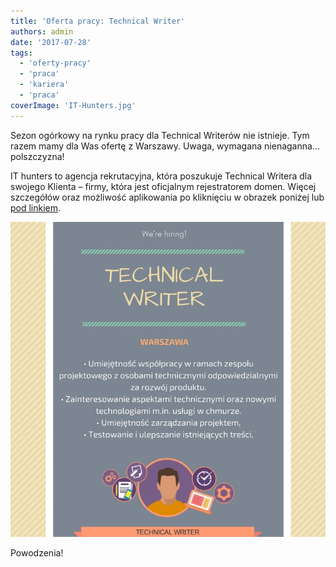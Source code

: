 ```yaml
---
title: 'Oferta pracy: Technical Writer'
authors: admin
date: '2017-07-28'
tags:
  - 'oferty-pracy'
  - 'praca'
  - 'kariera'
  - 'praca'
coverImage: 'IT-Hunters.jpg'
---
```


Sezon ogórkowy na rynku pracy dla Technical Writerów nie istnieje. Tym razem
mamy dla Was ofertę z Warszawy. Uwaga, wymagana nienaganna... polszczyzna!

<!--truncate-->

IT hunters to agencja rekrutacyjna, która poszukuje Technical Writera dla
swojego Klienta – firmy, która jest oficjalnym rejestratorem domen. Więcej
szczegółów oraz możliwość aplikowania po kliknięciu w obrazek poniżej lub
[pod linkiem](http://www.goldenline.pl/praca/oferta/technical-writer_warszawa,1008778?engine=latest_offers&context=new_block).

[![](images/ITHuntersTechnicalWriterWarszawa.jpg)](http://www.goldenline.pl/praca/oferta/technical-writer_warszawa,1008778?engine=latest_offers&context=new_block)

Powodzenia!
